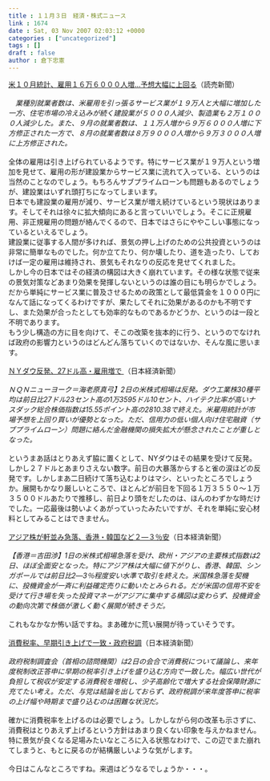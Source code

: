 ```yaml
---
title : １１月３日　経済・株式ニュース
link : 1674
date : Sat, 03 Nov 2007 02:03:12 +0000
categories : ["uncategorized"]
tags : []
draft : false
author : 倉下忠憲
---
```


<A HREF="http://www.yomiuri.co.jp/atmoney/news/20071102ib22.htm" TARGET="_blank">米１０月統計、雇用１６万６０００人増…予想大幅に上回る</A>（読売新聞）<BR><BR>　<I>業種別就業者数は、米雇用を引っ張るサービス業が１９万人と大幅に増加した一方、住宅市場の冷え込みが続く建設業が５０００人減少、製造業も２万１０００人減少した。また、９月の就業者数は、１１万人増から９万６０００人増に下方修正された一方で、８月の就業者数は８万９０００人増から９万３０００人増に上方修正された。</I><BR><BR>全体の雇用は引き上げられているようです。特にサービス業が１９万人という増加を見せて、雇用の形が建設業からサービス業に流れて入っている、というのは当然のことなのでしょう。もちろんサブプライムローンも問題もあるのでしょうが、建設業はいずれ頭打ちになってしまいます。<BR>日本でも建設業の雇用が減り、サービス業が増え続けているという現状はあります。そしてそれは徐々に拡大傾向にあると言っていいでしょう。そこに正規雇用、非正規雇用の問題が絡んでくるので、日本ではさらにややこしい事態になっているといえるでしょう。<BR>建設業に従事する人間が多ければ、景気の押し上げのための公共投資というのは非常に簡単なものでした。何か立てたり、何か壊したり、道を造ったり、しておけば一定の雇用は維持され、景気もそれなりの反応を見せてくれました。<BR>しかし今の日本ではその経済の構図は大きく崩れています。その様な状態で従来の景気対策などあまり効果を発揮しないというのは誰の目にも明らかでしょう。<BR>だから単純にサービス業に普及させるための政策として最低賃金を１０００円になんて話になってくるわけですが、果たしてそれに効果があるのかも不明ですし、また効果が合ったとしても効率的なものであるかどうか、というのは一段と不明であります。<BR>もう少し構造の方に目を向けて、そこの改築を抜本的に行う、というのでなければ政府の影響力というのはどんどん落ちていくのではないか、そんな風に思います。<BR><BR><A HREF="http://www.nikkei.co.jp/news/main/20071103NTE2INK0203112007.html" TARGET="_blank">ＮＹダウ反発、27ドル高・雇用増で </A>（日本経済新聞）<BR><BR><I>ＮＱＮニューヨーク＝海老原真弓】2日の米株式相場は反発。ダウ工業株30種平均は前日比27ドル23セント高の1万3595ドル10セント、ハイテク比率が高いナスダック総合株価指数は15.55ポイント高の2810.38で終えた。米雇用統計が市場予想を上回り買いが優勢となった。ただ、信用力の低い個人向け住宅融資（サブプライムローン）問題に絡んだ金融機関の損失拡大が懸念されたことが重しとなった。 </I><BR><BR>というまあ話はとりあえず脇に置くとして、NYダウはその結果を受けて反発。しかし２７ドルとあまりさえない数字。前日の大暴落からすると雀の涙ほどの反発です。しかしまあ二日続けて落ち込むよりはマシ、といったところでしょうか。展開もかなり厳しいところで、ほとんどが前日を下回る１万３５５０～１万３５００ドルあたりで推移し、前日より頭をだしたのは、ほんのわずかな時だけでした。一応最後は勢いよくあがっていったみたいですが、それを単純に安心材料としてみることはできません。<BR><BR><A HREF="http://www.nikkei.co.jp/news/kaigai/20071103AT2M0202L02112007.html" TARGET="_blank">アジア株が軒並み急落、香港・韓国など２―３％安</A>（日本経済新聞）<BR><BR><I>【香港＝吉田渉】1日の米株式相場急落を受け、欧州・アジアの主要株式指数は2日、ほぼ全面安となった。特にアジア株は大幅に値下がりし、香港、韓国、シンガポールでは前日比2―3％程度安い水準で取引を終えた。米国株急落を契機に、投機資金が一斉に利益確定売りに動いたとみられる。だが米国の信用不安を受けて行き場を失った投資マネーがアジアに集中する構図は変わらず、投機資金の動向次第で株価が激しく動く展開が続きそうだ。</I><BR><BR>これもなかなか怖い話ですね。まあ確かに荒い展開が待っていそうです。<BR><BR><A HREF="http://www.nikkei.co.jp/news/keizai/20071103AT3S0202402112007.html" TARGET="_blank">消費税率、早期引き上げで一致・政府税調</A>（日本経済新聞）<BR><BR><I>政府税制調査会（首相の諮問機関）は2日の会合で消費税について議論し、来年度税制改正答申に早期の税率引き上げを盛り込む方向で一致した。幅広い世代が負担して税収が安定する消費税を増税し、少子高齢化で増大する社会保障財源に充てたい考え。ただ、与党は結論を出しておらず、政府税調が来年度答申に税率の上げ幅や時期まで盛り込むのは困難な状況だ。</I><BR><BR>確かに消費税率を上げるのは必要でしょう。しかしながら何の改革も示さずに、消費税はとりあえず上げるという方針はあまり良くない印象を与えかねません。特に景気が良くなる足場みたいなところに入る状態なわけで、この辺でまた崩れてしまうと、もとに戻るのが結構厳しいような気がします。<BR><BR>今日はこんなところですね。来週はどうなるでしょうか・・・。<BR><br><br>
